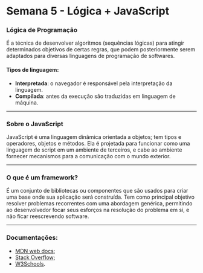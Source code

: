 # Semana 5 - Lógica + JavaScript

### Lógica de Programação
É a técnica de desenvolver algoritmos (sequências lógicas) para atingir determinados objetivos de certas regras, que podem posteriormente serem adaptados para diversas linguagens de programação de softwares. 

#### Tipos de linguagem: 
- **Interpretada**: o navegador é responsável pela interpretação da linguagem.
- **Compilada**: antes da execução são traduzidas em linguagem de máquina.

-----

### Sobre o JavaScript

JavaScript é uma linguagem dinâmica orientada a objetos; tem tipos e operadores, objetos e métodos. Ela é projetada para funcionar como uma linguagem de script em um ambiente de terceiros, e cabe ao ambiente fornecer mecanismos para a comunicação com o mundo exterior.

-----

### O que é um framework?
É um conjunto de bibliotecas ou componentes que são usados para criar uma base onde sua aplicação será construída. Tem como principal objetivo resolver problemas recorrentes com uma abordagem genérica, permitindo ao desenvolvedor focar seus esforços na resolução do problema em si, e não ficar reescrevendo software.

-----

### Documentações: 
- [MDN web docs](https://developer.mozilla.org/pt-BR/docs/Web/JavaScript);
- [Stack Overflow](https://pt.stackoverflow.com/);
- [W3Schools](https://www.w3schools.com/js/).

